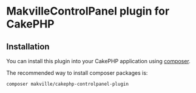 # MakvilleControlPanel plugin for CakePHP

## Installation

You can install this plugin into your CakePHP application using [composer](https://getcomposer.org).

The recommended way to install composer packages is:

```
composer makville/cakephp-controlpanel-plugin
```
